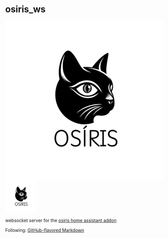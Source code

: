 # osiris_ws
![Osiris Logo](/logo.png)
<img src="https://github.com/limberger/osiris_ws/blob/main/logo.png" width="100" />

websocket server for the [osiris home assistant addon](https://github.com/limberger/osiris_hass_addon)


Following:
[GitHub-flavored Markdown](https://guides.github.com/features/mastering-markdown/)

